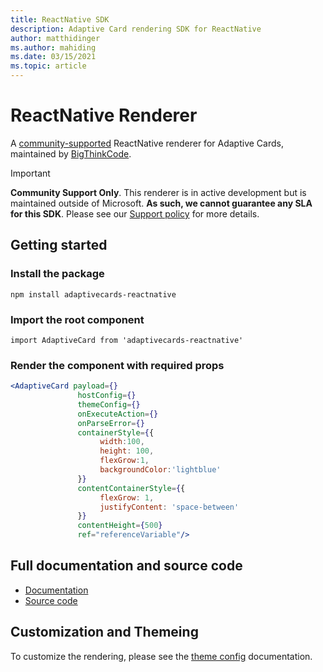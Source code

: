 ```yaml
---
title: ReactNative SDK
description: Adaptive Card rendering SDK for ReactNative
author: matthidinger
ms.author: mahiding
ms.date: 03/15/2021
ms.topic: article
---
```


# ReactNative Renderer

A [community-supported](/lifecycle/end-of-support/end-of-support-2020) ReactNative renderer for Adaptive Cards, maintained by [BigThinkCode](https://www.bigthinkcode.com).

> [!IMPORTANT]
>
> **Community Support Only**. This renderer is in active development but is maintained outside of Microsoft. **As such, we cannot guarantee any SLA for this SDK**. Please see our [Support policy](/lifecycle/end-of-support/end-of-support-2020) for more details. 
>

## Getting started

### Install the package

`npm install adaptivecards-reactnative`

### Import the root component

`import AdaptiveCard from 'adaptivecards-reactnative'`

### Render the component with required props

```jsx
<AdaptiveCard payload={} 
               hostConfig={}
               themeConfig={}
               onExecuteAction={} 
               onParseError={} 
               containerStyle={{
                    width:100, 
                    height: 100, 
                    flexGrow:1, 
                    backgroundColor:'lightblue'
               }}
               contentContainerStyle={{
                    flexGrow: 1, 
                    justifyContent: 'space-between'
               }}
               contentHeight={500} 
               ref="referenceVariable"/>
```

## Full documentation and source code

* [Documentation](https://www.npmjs.com/package/adaptivecards-reactnative)
* [Source code](https://github.com/BigThinkcode/AdaptiveCards/tree/master/source/community/reactnative)

## Customization and Themeing

To customize the rendering, please see the [theme config](./theme-config.md) documentation.

